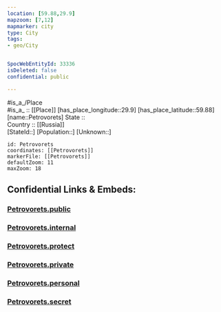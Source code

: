 ```yaml
---
location: [59.88,29.9] 
mapzoom: [7,12] 
mapmarker: city 
type: City
tags:
- geo/City


SpocWebEntityId: 33336
isDeleted: false
confidential: public

---
```

#is_a_/Place  
#is_a_ :: [[Place]] 
[has_place_longitude::29.9] 
[has_place_latitude::59.88] 
[name::Petrovorets] 
State ::  
Country :: [[Russia]]  
[StateId::] 
[Population::] 
[Unknown::] 


```leaflet
id: Petrovorets
coordinates: [[Petrovorets]] 
markerFile: [[Petrovorets]] 
defaultZoom: 11 
maxZoom: 18
```


## Confidential Links & Embeds: 

### [Petrovorets.public](/_public/\Earth\Continent\Europe\Europe~East\Russia\Russia~NorthWest\St.Petersburg,City\CityPetrovorets.public.md) 

### [Petrovorets.internal](/_internal/\Earth\Continent\Europe\Europe~East\Russia\Russia~NorthWest\St.Petersburg,City\CityPetrovorets.internal.md) 

### [Petrovorets.protect](/_protect/\Earth\Continent\Europe\Europe~East\Russia\Russia~NorthWest\St.Petersburg,City\CityPetrovorets.protect.md) 

### [Petrovorets.private](/_private/\Earth\Continent\Europe\Europe~East\Russia\Russia~NorthWest\St.Petersburg,City\CityPetrovorets.private.md) 

### [Petrovorets.personal](/_personal/\Earth\Continent\Europe\Europe~East\Russia\Russia~NorthWest\St.Petersburg,City\CityPetrovorets.personal.md) 

### [Petrovorets.secret](/_secret/\Earth\Continent\Europe\Europe~East\Russia\Russia~NorthWest\St.Petersburg,City\CityPetrovorets.secret.md)

